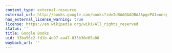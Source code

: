 ```yaml
---
content_type: external-resource
external_url: http://books.google.com/books?id=IdBAAQAAQBAJ&pg=PA1=onepage
has_external_license_warning: true
license: https://en.wikipedia.org/wiki/All_rights_reserved
status: ''
title: Google Books
uid: 33ba56c2-fd1b-4e97-aa47-833b30e05a88
wayback_url: ''
---
```

